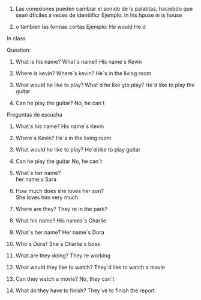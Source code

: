 1. Las conexiones pueden cambiar el sonido de ls palabtas, haciebdo que sean dficiles a veces de identiificr 
Ejemplo: in his hpuse 
         in is house

2. o tambien las formas cortas 
Ejemplo: He would 
         He´d 


In class 

Question:

1. What is his name?
What´s name?
His name´s Kevin 


2. Where is kevin?
Where´s kevin?
He´s in the living room

3. What would he like to play?
What´d he like yto play?
He´d like to play the guitar 

4. Can he play the guitar?
No, he can´t 



Preguntas de escucha

1. What´s his name?
His name´s Kevin 

2. Where´s Kevin?
He´s in the living room 

3. What would he like to play?
He´d like to play guitar 

4. Can he play the guitar 
No, he can´t 

5. What´s her name?  
her name´s Sara

6. How much does she loves her son?  
She loves him very much

7. Where are they?
They´re in the park?

8. What his name? 
His names´s Charlie 

9. What´s her name?
Her name´s Dora

10. Who´s Dora?
She´s Charlie´s boss

11. What are they doing?
They´re working 

12. What would they like to watch?
They´d like to watch a movie 

13. Can they watch a movie?
No, they can´t

14. What do they have to finish?
They´ve to finish the report

